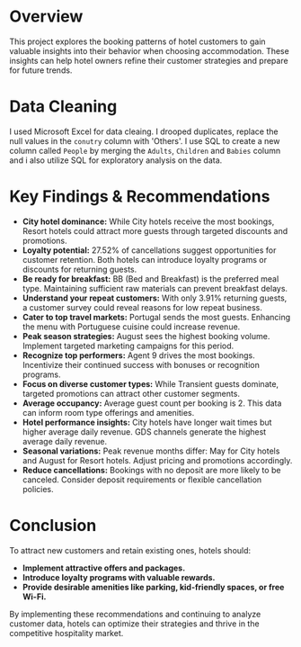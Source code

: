 # Overview

This project explores the booking patterns of hotel customers to gain valuable insights into their behavior when choosing accommodation. These insights can help hotel owners refine their customer strategies and prepare for future trends.

# Data Cleaning
I used Microsoft Excel for data cleaing. I drooped duplicates, replace the null values in the `conutry` column with 'Others'.
I use SQL to create a new column called `People` by merging the `Adults`, `Children` and `Babies` column and i also utilize SQL for exploratory analysis on the data.

# Key Findings & Recommendations

* **City hotel dominance:** While City hotels receive the most bookings, Resort hotels could attract more guests through targeted discounts and promotions.
* **Loyalty potential:** 27.52% of cancellations suggest opportunities for customer retention. Both hotels can introduce loyalty programs or discounts for returning guests.
* **Be ready for breakfast:** BB (Bed and Breakfast) is the preferred meal type. Maintaining sufficient raw materials can prevent breakfast delays.
* **Understand your repeat customers:** With only 3.91% returning guests, a customer survey could reveal reasons for low repeat business.
* **Cater to top travel markets:** Portugal sends the most guests. Enhancing the menu with Portuguese cuisine could increase revenue.
* **Peak season strategies:** August sees the highest booking volume. Implement targeted marketing campaigns for this period.
* **Recognize top performers:** Agent 9 drives the most bookings. Incentivize their continued success with bonuses or recognition programs.
* **Focus on diverse customer types:** While Transient guests dominate, targeted promotions can attract other customer segments.
* **Average occupancy:** Average guest count per booking is 2. This data can inform room type offerings and amenities.
* **Hotel performance insights:** City hotels have longer wait times but higher average daily revenue. GDS channels generate the highest average daily revenue.
* **Seasonal variations:** Peak revenue months differ: May for City hotels and August for Resort hotels. Adjust pricing and promotions accordingly.
* **Reduce cancellations:** Bookings with no deposit are more likely to be canceled. Consider deposit requirements or flexible cancellation policies.

# Conclusion

To attract new customers and retain existing ones, hotels should:

* **Implement attractive offers and packages.**
* **Introduce loyalty programs with valuable rewards.**
* **Provide desirable amenities like parking, kid-friendly spaces, or free Wi-Fi.**

By implementing these recommendations and continuing to analyze customer data, hotels can optimize their strategies and thrive in the competitive hospitality market.


